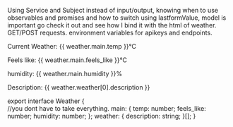 Using Service and Subject instead of input/output, knowing when to use observables and promises and how to switch using lastformValue, model is important go check it out and see how I bind it with the html of weather. GET/POST requests. environment variables for apikeys and endpoints.



<div *ngIf="weather$ | async as weather; else error">
    <p>Current Weather: {{ weather.main.temp }}°C</p>
    <p>Feels like: {{ weather.main.feels_like }}°C</p>
    <p>humidity: {{ weather.main.humidity }}%</p>
    <!-- UNIQUE SEE I CAN ONLY TAKE FIRST ENTRY-->
    <p>Description: {{ weather.weather[0].description }}</p>
  </div>


export interface Weather {  
    //you dont have to take everything.
    main: {
      temp: number;
      feels_like: number;
      humidity: number;
    };
    weather: {
      description: string;
    }[];
}